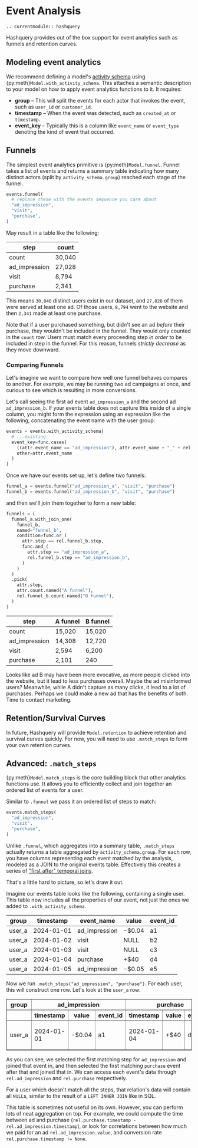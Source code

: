 # Event Analysis

```{eval-rst}
.. currentmodule:: hashquery
```

Hashquery provides out of the box support for event analytics such as funnels
and retention curves.

## Modeling event analytics

We recommend defining a model's [activity schema](https://www.activityschema.com/)
using {py:meth}`Model.with_activity_schema`. This attaches a semantic description
to your model on how to apply event analytics functions to it. It requires:

- **group** – This will split the events for each actor that invokes the event, such as `user_id` or `customer_id`.
- **timestamp** – When the event was detected, such as `created_at` or `timestamp`.
- **event_key** – Typically this is a column like `event_name` or `event_type` denoting the kind of event that occurred.

## Funnels

The simplest event analytics primitive is {py:meth}`Model.funnel`. Funnel
takes a list of events and returns a summary table indicating how many distinct
actors (split by `activity_schema.group`) reached each stage of the funnel.

```python
events.funnel(
  # replace these with the events sequence you care about
  "ad_impression",
  "visit",
  "purchase",
)
```

May result in a table like the following:

| step          | count  |
| ------------- | ------ |
| count         | 30,040 |
| ad_impression | 27,028 |
| visit         | 8,794  |
| purchase      | 2,341  |

This means `30,040` distinct users exist in our dataset, and `27,028` of them
were served at least one ad. Of those users, `8,794` went to the website and
then `2,341` made at least one purchase.

Note that if a user purchased something, but didn't see an ad _before_ their
purchase, they wouldn't be included in the funnel. They would only counted in
the `count` row. Users must match every proceeding step _in order_ to be
included in step in the funnel. For this reason, funnels _strictly decrease_
as they move downward.

### Comparing Funnels

Let's imagine we want to compare how well one funnel behaves compares to
another. For example, we may be running two ad campaigns at once, and curious to
see which is resulting in more conversions.

Let's call seeing the first ad event `ad_impression_a` and the second ad
`ad_impression_b`. If your events table does not capture this inside of
a single column, you might form the expression using an expression
like the following, concatenating the event name with the user group:

```python
events = events.with_activity_schema(
  # ...existing
  event_key=func.cases(
    ((attr.event_name == "ad_impression"), attr.event_name + "_" + rel.user.ab_test_group)
    other=attr.event_name
  )
)
```

Once we have our events set up, let's define two funnels:

```python
funnel_a = events.funnel("ad_impression_a", "visit", "purchase")
funnel_b = events.funnel("ad_impression_b", "visit", "purchase")
```

and then we'll join them together to form a new table:

```python
funnels = (
  funnel_a.with_join_one(
    funnel_b,
    named="funnel_b",
    condition=func.or_(
      attr.step == rel.funnel_b.step,
      func.and_(
        attr.step == "ad_impression_a",
        rel.funnel_b.step == "ad_impression_b",
      )
    )
  )
  .pick(
    attr.step,
    attr.count.named("A funnel"),
    rel.funnel_b.count.named("B funnel"),
  )
)
```

| step          | A funnel | B funnel |
| ------------- | -------- | -------- |
| count         | 15,020   | 15,020   |
| ad_impression | 14,308   | 12,720   |
| visit         | 2,594    | 6,200    |
| purchase      | 2,101    | 240      |

Looks like ad B may have been more evocative, as more people clicked into
the website, but it lead to less purchases overall. Maybe the ad misinformed
users? Meanwhile, while A didn't capture as many clicks, it lead to a lot
of purchases. Perhaps we could make a new ad that has the benefits of both.
Time to contact marketing.

## Retention/Survival Curves

In future, Hashquery will provide `Model.retention` to
achieve retention and survival curves quickly. For now, you will need to use
`.match_steps` to form your own retention curves.

## Advanced: `.match_steps`

{py:meth}`Model.match_steps` is the core building block that other analytics
functions use. It allows you to efficiently collect and join together an ordered
list of events for a user.

Similar to `.funnel` we pass it an ordered list of steps to match:

```python
events.match_steps(
  "ad_impression",
  "visit",
  "purchase",
)
```

Unlike `.funnel`, which aggregates into a summary table, `.match_steps` actually
returns a table aggregated by `activity_schema.group`. For each row, you have
columns representing each event matched by the analysis, modeled as a JOIN
to the original events table. Effectively this creates a series of ["first after" temporal joins](https://www.activityschema.com/temporal-joins/first-after).

That's a little hard to picture, so let's draw it out.

Imagine our events table looks like the following, containing a single user.
This table now includes all the properties of our event, not just the ones
we added to `.with_activity_schema`.

| group  | timestamp  | event_name    | value  | event_id |
| ------ | ---------- | ------------- | ------ | -------- |
| user_a | 2024-01-01 | ad_impression | -$0.04 | a1       |
| user_a | 2024-01-02 | visit         | NULL   | b2       |
| user_a | 2024-01-03 | visit         | NULL   | c3       |
| user_a | 2024-01-04 | purchase      | +$40   | d4       |
| user_a | 2024-01-05 | ad_impression | -$0.05 | e5       |

Now we run `.match_steps("ad_impression", "purchase")`. For each user,
this will construct one row. Let's look at the `user_a` row:

<div class="wy-table-responsive">
<table border="1" class="docutils align-default">
  <thead>
    <tr>
      <th colspan="1">group</th>
      <th colspan="3">ad_impression</th>
      <th colspan="3">purchase</th>
    </tr>
    <tr>
      <th></th>
      <th>timestamp</th>
      <th>value</th>
      <th>event_id</th>
      <th>timestamp</th>
      <th>value</th>
      <th>event_id</th>
    </tr>
  </thead>
  <tbody>
    <tr>
      <td><p>user_a</p></td>
      <td><p>2024-01-01</p></td>
      <td><p>-$0.04</p></td>
      <td><p>a1</p></td>
      <td><p>2024-01-04</p></td>
      <td><p>+$40</p></td>
      <td><p>d4</p></td>
    </tr>
  </tbody>
</table>
</div>

As you can see, we selected the first matching step for `ad_impression`
and joined that event in, and then selected the first matching `purchase` event
after that and joined that in. We can access each event's data through
`rel.ad_impression` and `rel.purchase` respectively.

For a user which doesn't match all the steps, that relation's data will contain
all `NULL`s, similar to the result of a `LEFT INNER JOIN` like in SQL.

This table is sometimes not useful on its own. However, you can perform lots of
neat aggregation on top. For example, we could compute the time between ad and
purchase (`rel.purchase.timestamp - rel.ad_impression.timestamp`), or look for
correlations between how much we paid for an ad `rel.ad_impression.value`, and
conversion rate `rel.purchase.timestamp != None`.
